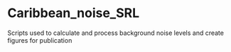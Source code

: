 # Caribbean_noise_SRL
Scripts used to calculate and process background noise levels and create figures for publication 

